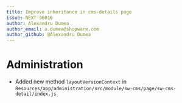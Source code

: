 ```yaml
---
title: Improve inheritance in cms-details page
issue: NEXT-36016
author: Alexandru Dumea
author_email: a.dumea@shopware.com
author_github: @Alexandru Dumea
---
```

# Administration
* Added new method `layoutVersionContext` in `Resources/app/administration/src/module/sw-cms/page/sw-cms-detail/index.js`

